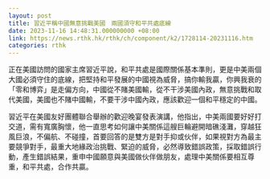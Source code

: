 ```yaml
---
layout: post
title: 習近平稱中國無意挑戰美國　兩國須守和平共處底線
date: 2023-11-16 14:48:31.000000000 +08:00
link: https://news.rthk.hk/rthk/ch/component/k2/1728114-20231116.htm
categories: rthk
---
```


正在美國訪問的國家主席習近平說，和平共處是國際關係基本準則，更是中美兩個大國必須守住的底線，把堅持和平發展的中國視為威脅，搞你輸我贏，你興我衰的「零和博弈」是走偏方向，中國從不賭美國輸，從不干涉美國內政，無意挑戰和取代美國，美國也不賭中國輸，不要干涉中國內政，應該歡迎一個和平穩定的中國。

習近平在美國友好團體聯合舉辦的歡迎晚宴發表演講，他指出，中美兩國要好好打交道，需有寬廣胸懷，他一直思考如何讓中美關係這艘巨輪避開暗礁淺灘，穿越狂風巨浪，不偏航、不碰撞，首要回答的是雙方是對手抑或伙伴，如果視對方為最主要競爭對手，最重大地緣政治挑戰、緊迫的威脅，必然導致錯誤政策，採取錯誤行動，產生錯誤結果，重申中國願意與美國做伙伴做朋友，處理中美關係要相互尊重，和平共處，合作共贏。

